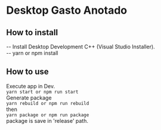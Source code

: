 # Desktop Gasto Anotado

## How to install
-- Install Desktop Development C++ (Visual Studio Installer).  
-- yarn or npm install  

## How to use
Execute app in Dev.  
``
    yarn start or npm run start
``  
Generate package  
``
    yarn rebuild or npm run rebuild
``  
then  
``
    yarn package or npm run package
``  
package is save in 'release' path.